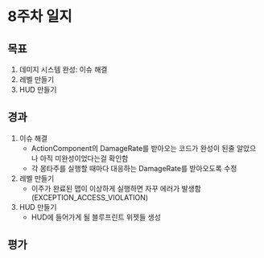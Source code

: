 # 8주차 일지

## 목표

1. 데미지 시스템 완성: 이슈 해결
2. 레벨 만들기
3. HUD 만들기

## 경과

1. 이슈 해결
    - ActionComponent의 DamageRate를 받아오는 코드가 완성이 된줄 알았으나 아직 미완성이었다는걸 확인함
    - 각 몽타주를 실행할 때마다 대응하는 DamageRate를 받아오도록 수정
2. 레벨 만들기
    - 이주가 완료된 맵이 이상하게 실행하면 자꾸 에러가 발생함(EXCEPTION_ACCESS_VIOLATION)
3. HUD 만들기
    - HUD에 들어가게 될 블루프린트 위젯들 생성

## 평가
